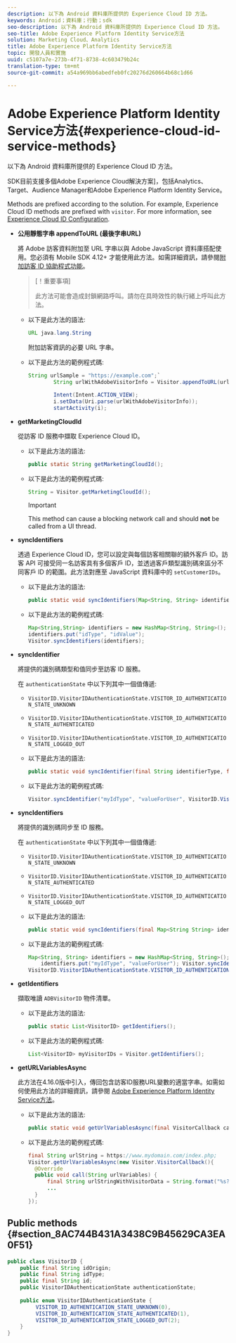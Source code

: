 ```yaml
---
description: 以下為 Android 資料庫所提供的 Experience Cloud ID 方法。
keywords: Android；資料庫；行動；sdk
seo-description: 以下為 Android 資料庫所提供的 Experience Cloud ID 方法。
seo-title: Adobe Experience Platform Identity Service方法
solution: Marketing Cloud、Analytics
title: Adobe Experience Platform Identity Service方法
topic: 開發人員和實施
uuid: c5107a7e-273b-4f71-8738-4c603479b24c
translation-type: tm+mt
source-git-commit: a54a969bb6abedfeb0fc20276d260664b68c1d66

---
```



# Adobe Experience Platform Identity Service方法{#experience-cloud-id-service-methods}

以下為 Android 資料庫所提供的 Experience Cloud ID 方法。

SDK目前支援多個Adobe Experience Cloud解決方案]，包括Analytics、Target、Audience Manager和Adobe Experience Platform Identity Service。

Methods are prefixed according to the solution. For example, Experience Cloud ID methods are prefixed with `visitor`. For more information, see [Experience Cloud ID Configuration](/help/android/c-marketing-cloud/mcvid.md).

* **公用靜態字串 appendToURL (最後字串URL)**

   將 Adobe 訪客資料附加至 URL 字串以與 Adobe JavaScript 資料庫搭配使用。您必須有 Mobile SDK 4.12+ 才能使用此方法。如需詳細資訊，請參閱[附加訪客 ID 協助程式功能](https://marketing.adobe.com/resources/help/en_US/mcvid/mcvid-appendvisitorid.html)。

   >[！重要事項]
   >
   >此方法可能會造成封鎖網路呼叫。請勿在具時效性的執行緒上呼叫此方法。

   * 以下是此方法的語法:

      ```java
      URL java.lang.String  
      ```

      附加訪客資訊的必要 URL 字串。

   * 以下是此方法的範例程式碼:

      ```java
      String urlSample = "https://example.com";`
              String urlWithAdobeVisitorInfo = Visitor.appendToURL(urlSample);
      
              Intent(Intent.ACTION_VIEW);
              i.setData(Uri.parse(urlWithAdobeVisitorInfo));
              startActivity(i);
      ```

* **getMarketingCloudId**

   從訪客 ID 服務中擷取 Experience Cloud ID。

   * 以下是此方法的語法:

      ```java
      public static String getMarketingCloudId(); 
      ```

   * 以下是此方法的範例程式碼:

      ```java
      String = Visitor.getMarketingCloudId();
      ```

      >[!IMPORTANT]
      >
      >This method can cause a blocking network call and should **not** be called from a UI thread.

* **syncIdentifiers**

   透過 Experience Cloud ID，您可以設定與每個訪客相關聯的額外客戶 ID。訪客 API 可接受同一名訪客具有多個客戶 ID，並透過客戶類型識別碼來區分不同客戶 ID 的範圍。此方法對應至 JavaScript 資料庫中的 `setCustomerIDs`。

   * 以下是此方法的語法:

      ```java
      public static void syncIdentifiers(Map<String, String> identifiers); 
      ```

   * 以下是此方法的範例程式碼:

      ```java
      Map<String,String> identifiers = new HashMap<String, String>();
      identifiers.put("idType", "idValue");
      Visitor.syncIdentifiers(identifiers);
      ```

* **syncIdentifier**

   將提供的識別碼類型和值同步至訪客 ID 服務。

   在 `authenticationState` 中以下列其中一個值傳遞:

   * `VisitorID.VisitorIDAuthenticationState.VISITOR_ID_AUTHENTICATION_STATE_UNKNOWN`
   * `VisitorID.VisitorIDAuthenticationState.VISITOR_ID_AUTHENTICATION_STATE_AUTHENTICATED`
   * `VisitorID.VisitorIDAuthenticationState.VISITOR_ID_AUTHENTICATION_STATE_LOGGED_OUT`

   * 以下是此方法的語法:

      ```java
      public static void syncIdentifier(final String identifierType, final String identifier, final VisitorID.VisitorIDAuthenticationState authenticationState);
      ```

   * 以下是此方法的範例程式碼:

      ```java
      Visitor.syncIdentifier("myIdType", "valueForUser", VisitorID.VisitorIDAuthenticationState.VISITOR_ID_AUTHENTICATION_STATE_LOGGED_OUT);
      ```

* **syncIdentifiers**

   將提供的識別碼同步至 ID 服務。

   在 `authenticationState` 中以下列其中一個值傳遞:
   * `VisitorID.VisitorIDAuthenticationState.VISITOR_ID_AUTHENTICATION_STATE_UNKNOWN`
   * `VisitorID.VisitorIDAuthenticationState.VISITOR_ID_AUTHENTICATION_STATE_AUTHENTICATED`
   * `VisitorID.VisitorIDAuthenticationState.VISITOR_ID_AUTHENTICATION_STATE_LOGGED_OUT`

   * 以下是此方法的語法:

      ```java
      public static void syncIdentifiers(final Map<String String> identifiers, final VisitorID.VisitorIDAuthenticationState authenticationState);
      ```

   * 以下是此方法的範例程式碼:

      ```java
      Map<String, String> identifiers = new HashMap<String, String>();
          identifiers.put("myIdType", "valueForUser"); Visitor.syncIdentifiers(identifiers,
      VisitorID.VisitorIDAuthenticationState.VISITOR_ID_AUTHENTICATION_STATE_AUTHENTICATED); 
      ```

* **getIdentifiers**

   擷取唯讀 `ADBVisitorID` 物件清單。

   * 以下是此方法的語法:

      ```java
      public static List<VisitorID> getIdentifiers(); 
      ```

   * 以下是此方法的範例程式碼:

      ```java
      List<VisitorID> myVisitorIDs = Visitor.getIdentifiers(); 
      ```

* **getURLVariablesAsync**

   此方法在4.16.0版中引入，傳回包含訪客ID服務URL變數的適當字串。如需如何使用此方法的詳細資訊，請參閱 [Adobe Experience Platform Identity Service方法](/help/android/reference/hybrid-app.md)。

   * 以下是此方法的語法:

      ```java
      public static void getUrlVariablesAsync(final VisitorCallback callback);
      ```

   * 以下是此方法的範例程式碼:

      ```java
      final String urlString = https://www.mydomain.com/index.php; 
      Visitor.getUrlVariablesAsync(new Visitor.VisitorCallback(){ 
        @Override 
        public void call(String urlVariables) { 
            final String urlStringWithVisitorData = String.format("%s?%s", urlString, urlVariables); 
            ...
        } 
      });
      ```

## Public methods {#section_8AC744B431A3438C9B45629CA3EA0F51}

```java
public class VisitorID { 
    public final String idOrigin; 
    public final String idType; 
    public final String id; 
    public VisitorIDAuthenticationState authenticationState; 
 
    public enum VisitorIDAuthenticationState { 
         VISITOR_ID_AUTHENTICATION_STATE_UNKNOWN(0), 
         VISITOR_ID_AUTHENTICATION_STATE_AUTHENTICATED(1), 
         VISITOR_ID_AUTHENTICATION_STATE_LOGGED_OUT(2); 
    } 
}
```
